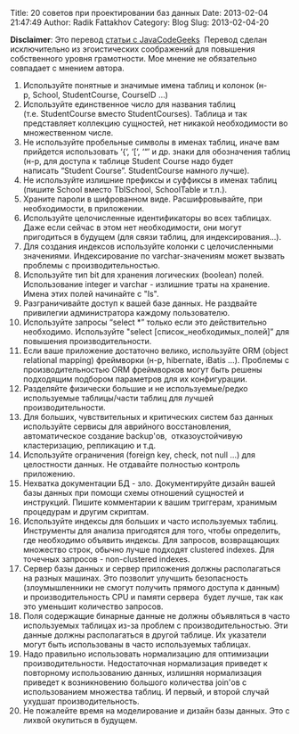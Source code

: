 Title: 20 советов при проектировании баз данных
Date: 2013-02-04 21:47:49
Author: Radik Fattakhov
Category: Blog
Slug: 2013-02-04-20

**Disclaimer**: Это перевод [статьи с JavaCodeGeeks](http://www.javacodegeeks.com/2012/02/20-database-design-best-practices.html "20 Database Design Best Practices")  Перевод
сделан исключительно из эгоистических соображений для повышения
собственного уровня грамотности. Мое мнение не обязательно совпадает с
мнением автора.

1.  Используйте понятные и значимые имена таблиц и колонок (н-р, School,
    StudentCourse, CourseID …)
2.  Используйте единственное число для названия таблиц
    (т.е. StudentCourse вместо StudentCourses). Таблица и так
    представляет коллекцию сущностей, нет никакой необходимости во
    множественном числе.
3.  Не используйте пробельные символы в именах таблиц, иначе вам
    прийдется использовать ‘{‘, ‘[‘, ‘“’ и др. знаки для обозначения
    таблиц (н-р, для доступа к таблице Student Course надо будет
    написать “Student Course”. StudentCourse намного лучше).
4.  Не используйте излишние префиксы и суффиксы в именах таблиц
    (пишите School вместо TblSchool, SchoolTable и т.п.).
5.  Храните пароли в шифрованном виде. Расшифровывайте, при
    необходимости, в приложении.
6.  Используйте целочисленные идентификаторы во всех таблицах. Даже если
    сейчас в этом нет необходимости, они могут пригодиться в будущем
    (для связи таблиц, для индексирования...).
7.  Для создания индексов используйте колонки с целочисленными
    значениями. Индексирование по varchar-значениям может вызвать
    проблемы с производительностью.
8.  Используйте тип bit для хранения логических (boolean) полей.
    Использование integer и varchar - излишние траты на хранение. Имена
    этих полей начинайте с "Is".
9.  Разграничивайте доступ к вашей базе данных. Не раздвайте привилегии
    администратора каждому пользователю.
10. Используйте запросы “select \*” только если это действительно
    необходимо. Используйте "select [список\_необходимых\_полей]” для
    повышения производительности.
11. Если ваше приложение достаточно велико, используйте ORM (object
    relational mapping) фреймворки (н-р, hibernate, iBatis …). Проблемы
    с производительностью ORM фреймворков могут быть решены подходящим
    подбором параметров для их конфигурации.
12. Разделяйте физически большие и не используемые/редко используемые
    таблицы/части таблиц для лучшей производительности.
13. Для больших, чувствительных и критических систем баз данных
    используйте сервисы для аврийного восстановления, автоматическое
    создание backup'ов,  отказоустойчивую кластеризацию, репликацию и
    т.д.
14. Используйте ограничения (foreign key, check, not null …) для
    целостности данных. Не отдавайте полностью контроль приложению.
15. Нехватка документации БД - зло. Документируйте дизайн вашей базы
    данных при помощи схемы отношений сущностей и инструкций. Пишите
    комментарии к вашим триггерам, хранимым процедурам и другим
    скриптам.
16. Используйте индексы для больших и часто используемых таблиц.
    Инструменты для анализа пригодятся для того, чтобы определить, где
    необходимо объявить индексы. Для запросов, возвращающих множество
    строк, обычно лучше подходят clustered indexes. Для точечных
    запросов - non-clustered indexes.
17. Сервер базы данных и сервер приложения должны располагаться на
    разных машинах. Это позволит улучшить безопасность (злоумышленники
    не смогут получить прямого доступа к данным)
    и производительность CPU и памяти сервера  будет лучше, так как это
    уменьшит количество запросов.
18. Поля содержащие бинарные данные не должны объявляться в часто
    используемых таблицах из-за проблем с производительностью. Эти
    данные должны располагаться в другой таблице. Их указатели могут
    быть использованы в часто используемых таблицах.
19. Надо правильно использовать нормализацию для оптимизации
    производительности. Недостаточная нормализация приведет к повторному
    использованию данных, излишняя нормализация приведет к возникновению
    большого количества join'ов с использованием множества таблиц. И
    первый, и второй случай ухудшат производительность.
20. Не пожалейте время на моделирование и дизайн базы данных. Это с
    лихвой окупиться в будущем.

